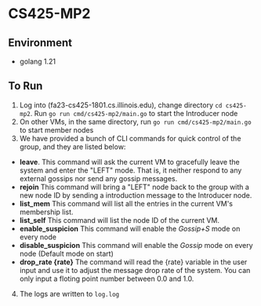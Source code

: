 # CS425-MP2

## Environment
* golang 1.21


## To Run
1. Log into (fa23-cs425-1801.cs.illinois.edu), change directory `cd cs425-mp2`. Run `go run cmd/cs425-mp2/main.go` to start the Introducer node
2. On other VMs, in the same directory, run `go run cmd/cs425-mp2/main.go` to start member nodes
3. We have provided a bunch of CLI commands for quick control of the group, and they are listed below:
*  **leave**. This command will ask the current VM to gracefully leave the system and enter the "LEFT" mode. That is, it neither respond to any external gossips nor send any gossip messages.
* **rejoin** This command will bring a "LEFT" node back to the group with a new node ID by sending a introduction message to the Introducer node.
* **list_mem** This command will list all the entries in the current VM's membership list. 
* **list_self** This command will list the node ID of the current VM. 
* **enable_suspicion** This command will enable the *Gossip+S* mode on every node
* **disable_suspicion** This command will enable the *Gossip* mode on every node (Default mode on start)
* **drop_rate {rate}** The command will read the {rate} variable in the user input and use it to adjust the message drop rate of the system. You can only input a floting point number between 0.0 and 1.0. 

4. The logs are written to `log.log`